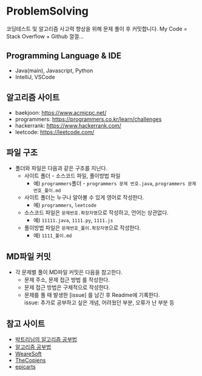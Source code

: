 # ProblemSolving
코딩테스트 및 알고리즘 사고력 향상을 위해 문제 풀이 후 커밋합니다.  My Code = Stack Overflow + Github 껄껄...    

## Programming Language & IDE
- Java(main), Javascript, Python
- IntelliJ, VSCode

## 알고리즘 사이트
- baekjoon: https://www.acmicpc.net/
- programmers: https://programmers.co.kr/learn/challenges
- hackerrank: https://www.hackerrank.com/
- leetcode: https://leetcode.com/

## 파일 구조
- 폴더와 파일은 다음과 같은 구조를 지닌다.
    - 사이트 폴더 - 소스코드 파일, 풀이방법 파일
        - 예) `programmers`폴더 - `programmers 문제 번호.java`, `programmers 문제 번호_풀이.md`
    - 사이트 폴더는 누구나 알아볼 수 있게 영어로 작성한다.
        - 예) `programmers`, `leetcode`
    - 소스코드 파일은 `문제번호.확장자명`으로 작성하고, 언어는 상관없다.
        - 예) `11111.java`, `1111.py`, `1111.js`
    - 풀이방법 파일은 `문제번호_풀이.확장자명`으로 작성한다.
        - 예) `1111_풀이.md`

## MD파일 커밋
- 각 문제별 풀이 MD파일 커밋은 다음을 참고한다.
    - 문제 주소, 문제 접근 방법 를 작성한다.
    - 문제 접근 방법은 구체적으로 작성한다.
    - 문제를 풀 때 발생한 [issue] 를 남긴 후 Readme에 기록한다.    
        issue: 추가로 공부하고 싶은 개념, 어려웠던 부분, 오류가 난 부분 등    

## 참고 사이트
- [박트리님의 알고리즘 공부법](https://baactree.tistory.com/52)
- [알고리즘 공부법](https://gmlwjd9405.github.io/2018/05/14/how-to-study-algorithms.html)
- [WeareSoft](https://github.com/WeareSoft/algorithm-study)
- [TheCopiens](https://github.com/TheCopiens/algorithm-study)
- [epicarts](https://github.com/epicarts/algorithm-study)